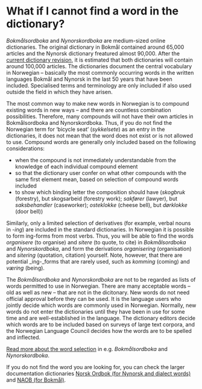 # What if I cannot find a word in the dictionary?
_Bokmålsordboka_ and _Nynorskordboka_ are medium-sized online dictionaries. The original dictionary in Bokmål contained around 65,000 articles and the Nynorsk dictionary freatured almost 90,000. After the [current dictionary revision](https://www.uib.no/lle/revisjonsprosjektet), it is estimated that both dictionaries will contain around 100,000 articles. The dictionaries document the central vocabulary in Norwegian – basically the most commonly occurring words in the written languages Bokmål and Nynorsk in the last 50 years that have been included. Specialised terms and terminology are only included if also used outside the field in which they have arisen.

The most common way to make new words in Norwegian is to compound existing words in new ways – and there are countless combination possibilities. Therefore, many compounds will not have their own articles in Bokmålsordboka and Nynorskordboka. Thus, if you do not find the Norwegian term for ‘bicycle seat’ (_sykkelsete_) as an entry in the dictionaries, it does not mean that the word does not exist or is not allowed to use. Compound words are generally only included based on the following considerations:

*   when the compound is not immediately understandable from the knowledge of each individual compound element
*   so that the dictionary user confer on what other compounds with the same first element mean, based on selection of compound words included
*   to show which binding letter the composition should have (_skogbruk_ (forestry), but skogsarbeid (forestry work); _sakfører_ (lawyer), but _saksbehandler_ (caseworker); _osteklokke_ (cheese bell), but _dørklokke_ (door bell))

Similarly, only a limited selection of derivatives (for example, verbal nouns in _\-ing_) are included in the standard dictionaries. In Norwegian it is possible to form ing-forms from most verbs. Thus, you will be able to find the words _organisere_ (to organise) and _sitere_ (to quote, to cite) in _Bokmålsordboka_ and _Nynorskordboka_, and form the derivations _organisering_ (organisation) and _sitering_ (quotation, citation) yourself. Note, however, that there are potential _ing-_forms that are rarely used, such as _komming_ (coming) and _væring_ (being).

The _Bokmålsordboka_ and _Nynorskordboka_ are not to be regarded as lists of words permitted to use in Norwegian. There are many acceptable words – old as well as new – that are not in the dicitonary. New words do not need official approval before they can be used. It is the language users who jointly decide which words are commonly used in Norwegian. Normally, new words do not enter the dictionaries until they have been in use for some time and are well-established in the language. The dictionary editors decide which words are to be included based on surveys of large text corpora, and the Norwegian Language Council decides how the words are to be spelled and inflected.

[Read more about the word selection](https://sprakradet.no/arkiv/ord-som-finst-og-ikkje-finst/) in e.g. _Bokmålsordboka_ and _Nynorskordboka_.

If you do not find the word you are looking for, you can check the larger documentation dictionaries [Norsk Ordbok (for Nynorsk and dialect words)](https://alfa.norsk-ordbok.no) and [NAOB (for Bokmål)](https://naob.no/).
